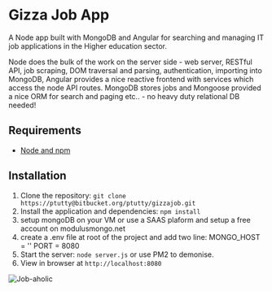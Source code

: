 # Gizza Job App

A Node app built with MongoDB and Angular for searching and managing IT job applications in the Higher education sector.

Node does the bulk of the work on the server side - web server, RESTful API, job scraping, DOM traversal and parsing, authentication, importing into MongoDB, 
Angular provides a nice reactive frontend with services which access the node API routes.
MongoDB stores jobs and Mongoose provided a nice ORM for search and paging etc.. - no heavy duty relational DB needed!

## Requirements

- [Node and npm](http://nodejs.org)

## Installation

1. Clone the repository: `git clone https://ptutty@bitbucket.org/ptutty/gizzajob.git`
2. Install the application and dependencies: `npm install`
3. setup mongoDB on your VM or use a SAAS plaform and setup a free account on modulusmongo.net
5. create a .env file at root of the project and add two line:
MONGO_HOST = '<your hosted MONGO details>'
PORT = 8080
6. Start the server: `node server.js` or use PM2 to demonise.
7. View in browser at `http://localhost:8080`



![Job-aholic](http://www.leftfutures.org/wp-content/uploads/2011/09/Gizza-Job-copy-300x214.jpg)
